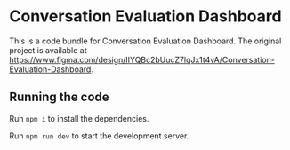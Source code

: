 
  # Conversation Evaluation Dashboard

  This is a code bundle for Conversation Evaluation Dashboard. The original project is available at https://www.figma.com/design/IIYQBc2bUucZ7lqJx1t4vA/Conversation-Evaluation-Dashboard.

  ## Running the code

  Run `npm i` to install the dependencies.

  Run `npm run dev` to start the development server.
  